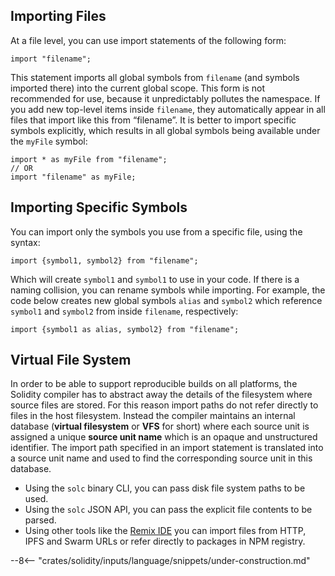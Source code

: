 ## Importing Files

At a file level, you can use import statements of the following form:

```solidity
import "filename";
```

This statement imports all global symbols from `filename` (and symbols imported there) into the current global scope. This form is not recommended for use, because it unpredictably pollutes the namespace. If you add new top-level items inside `filename`, they automatically appear in all files that import like this from “filename”. It is better to import specific symbols explicitly, which results in all global symbols being available under the `myFile` symbol:

```solidity
import * as myFile from "filename";
// OR
import "filename" as myFile;
```

## Importing Specific Symbols

You can import only the symbols you use from a specific file, using the syntax:

```solidity
import {symbol1, symbol2} from "filename";
```

Which will create `symbol1` and `symbol1` to use in your code. If there is a naming collision, you can rename symbols while importing. For example, the code below creates new global symbols `alias` and `symbol2` which reference `symbol1` and `symbol2` from inside `filename`, respectively:

```solidity
import {symbol1 as alias, symbol2} from "filename";
```

## Virtual File System

In order to be able to support reproducible builds on all platforms, the Solidity compiler has to abstract away the details of the filesystem where source files are stored. For this reason import paths do not refer directly to files in the host filesystem. Instead the compiler maintains an internal database (**virtual filesystem** or **VFS** for short) where each source unit is assigned a unique **source unit name** which is an opaque and unstructured identifier. The import path specified in an import statement is translated into a source unit name and used to find the corresponding source unit in this database.

-   Using the `solc` binary CLI, you can pass disk file system paths to be used.
-   Using the `solc` JSON API, you can pass the explicit file contents to be parsed.
-   Using other tools like the [Remix IDE](https://remix-ide.readthedocs.io/en/latest/import.html) you can import files from HTTP, IPFS and Swarm URLs or refer directly to packages in NPM registry.

--8<-- "crates/solidity/inputs/language/snippets/under-construction.md"
